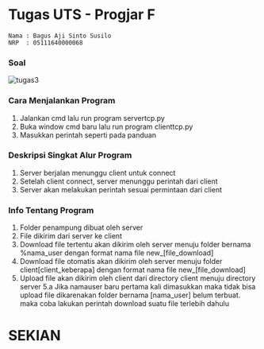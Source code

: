# Tugas UTS - Progjar F

```
Nama : Bagus Aji Sinto Susilo
NRP  : 05111640000068
```

### Soal
![tugas3](https://user-images.githubusercontent.com/32744054/55064962-84dab200-50ad-11e9-9f29-18100ef4a1fd.jpg)



### Cara Menjalankan Program

1. Jalankan cmd lalu run program servertcp.py
2. Buka window cmd baru lalu run program clienttcp.py
3. Masukkan perintah seperti pada panduan

### Deskripsi Singkat Alur Program

1. Server berjalan menunggu client untuk connect
2. Setelah client connect, server menunggu perintah dari client
3. Server akan melakukan perintah sesuai permintaan dari client

### Info Tentang Program

1. Folder penampung dibuat oleh server
2. File dikirim dari server ke client
3. Download file tertentu akan dikirim oleh server menuju folder bernama %nama_user dengan format nama file new_[file_download]
4. Download file otomatis akan dikirim oleh server menuju folder client[client_keberapa] dengan format nama file new_[file_download]
5. Upload file akan dikirim oleh client dari directory client menuju directory server
5.a Jika namauser baru pertama kali dimasukkan maka tidak bisa upload file dikarenakan folder bernama [nama_user] belum terbuat. maka coba lakukan perintah download suatu file terlebih dahulu

# SEKIAN
